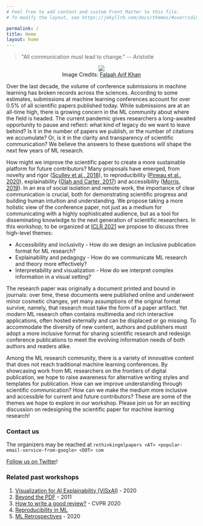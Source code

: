 ```yaml
---
# Feel free to add content and custom Front Matter to this file.
# To modify the layout, see https://jekyllrb.com/docs/themes/#overriding-theme-defaults

permalink: /
title: Home
layout: home
---
```


> "All communication must lead to change." -- Aristotle

<figure>
	<div style="text-align:center">
		<img src="assets/img/banner.png" />
		<figcaption>Image Credits: <a href="https://falaaharifkhan.github.io/research/">Falaah Arif Khan</a></figcaption>
	</div>
</figure>
<!-- ![](assets/img/banner.png) -->

Over the last decade, the volume of conference submissions in machine learning has broken records across the sciences. According to some estimates, submissions at machine learning conferences account for over 0.5% of all scientific papers published today. While submissions are at an all-time high, there is growing concern in the ML community about where the field is headed. The current pandemic gives researchers a long-awaited opportunity to pause and reflect: what kind of legacy do we want to leave behind? Is it in the number of papers we publish, or the number of citations we accumulate? Or, is it in the clarity and transparency of scientific communication? We believe the answers to these questions will shape the next few years of ML research.

How might we improve the scientific paper to create a more sustainable platform for future contributors? Many proposals have emerged, from novelty and rigor ([Sculley et al., 2018](https://openreview.net/pdf?id=rJWF0Fywf)), to reproducibility ([Pineau et al., 2020](https://arxiv.org/abs/2003.12206)), explainability ([Olah and Carter, 2017](https://distill.pub/2017/research-debt/)) and accessibility ([Morris, 2019](https://arxiv.org/abs/1908.08939)). In an era of social isolation and remote work, the importance of clear communication is crucial, both for demonstrating scientific progress and building human intuition and understanding. We propose taking a more holistic view of the conference paper, not just as a medium for communicating with a highly sophisticated audience, but as a tool for disseminating knowledge to the next generation of scientific researchers. In this workshop, to be organized at [ICLR 2021](https://iclr.cc/) we propose to discuss three high-level themes:

* Accessibility and inclusivity - How do we design an inclusive publication format for ML research?
* Explainability and pedagogy - How do we communicate ML research and theory more effectively?
* Interpretability and visualization - How do we interpret complex information in a visual setting?

The research paper was originally a document printed and bound in journals: over time, these documents were published online and underwent minor cosmetic changes, yet many assumptions of the original format survive, namely, that research must take the form of a paper artifact. Yet modern ML research often contains multimedia and rich interactive applications, often hosted externally and can be displaced or go missing. To accommodate the diversity of new content, authors and publishers must adopt a more inclusive format for sharing scientific research and redesign conference publications to meet the evolving information needs of both authors and readers alike.

Among the ML research community, there is a variety of innovative content that does not reach traditional machine learning conferences. By showcasing work from ML researchers on the frontiers of digital publication, we hope to raise awareness for alternative writing styles and templates for publication. How can we improve understanding through scientific communication? How can we make the medium more inclusive and accessible for current and future contributors? These are some of the themes we hope to explore in our workshop. Please join us for an exciting discussion on redesigning the scientific paper for machine learning research!


### Contact us

The organizers may be reached at `rethinkingmlpapers <AT> <popular-email-service-from-google> <DOT> com`

[Follow us on Twitter](https://twitter.com/rethinkmlpapers)!


### Related past workshops

1. [Visualization for AI Explainability (VISxAI)](https://visxai.io/) - 2020
2. [Beyond the PDF](https://sites.google.com/site/beyondthepdf/home) - 2011
3. [How to write a good review?](https://sites.google.com/view/making-reviews-great-again/) - CVPR 2020
4. [Reproducibility in ML](https://sites.google.com/view/icml-reproducibility-workshop/home)
5. [ML Retrospectives](https://ml-retrospectives.github.io/) - 2020
